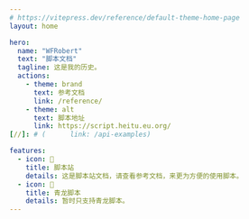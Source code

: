 ```yaml
---
# https://vitepress.dev/reference/default-theme-home-page
layout: home

hero:
  name: "WFRobert"
  text: "脚本文档"
  tagline: 这是我的历史。
  actions:
    - theme: brand
      text: 参考文档
      link: /reference/
    - theme: alt
      text: 脚本地址
      link: https://script.heitu.eu.org/
[//]: # (      link: /api-examples)

features:
  - icon: 📝
    title: 脚本站
    details: 这是脚本站文档，请查看参考文档，来更为方便的使用脚本。
  - icon: 🚀
    title: 青龙脚本
    details: 暂时只支持青龙脚本。
---
```


